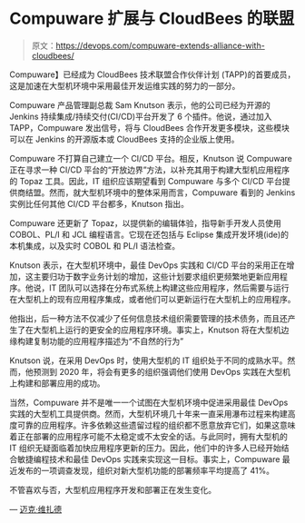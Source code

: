# Compuware 扩展与 CloudBees 的联盟

> 原文：<https://devops.com/compuware-extends-alliance-with-cloudbees/>

Compuware】已经成为 CloudBees 技术联盟合作伙伴计划 (TAPP)的首要成员，这是加速在大型机环境中采用最佳开发运维实践的努力的一部分。

Compuware 产品管理副总裁 Sam Knutson 表示，他的公司已经为开源的 Jenkins 持续集成/持续交付(CI/CD)平台开发了 6 个插件。他说，通过加入 TAPP，Compuware 发出信号，将与 CloudBees 合作开发更多模块，这些模块可以在 Jenkins 的开源版本或 CloudBees 支持的企业版上使用。

Compuware 不打算自己建立一个 CI/CD 平台。相反，Knutson 说 Compuware 正在寻求一种 CI/CD 平台的“开放边界”方法，以补充其用于构建大型机应用程序的 Topaz 工具。因此，IT 组织应该期望看到 Compuware 与多个 CI/CD 平台提供商结盟。然而，就大型机环境中的整体采用而言，Compuware 看到的 Jenkins 实例比任何其他 CI/CD 平台都多，Knutson 指出。

Compuware 还更新了 Topaz，以提供新的编辑体验，指导新手开发人员使用 COBOL、PL/I 和 JCL 编程语言。它现在还包括与 Eclipse 集成开发环境(ide)的本机集成，以及实时 COBOL 和 PL/I 语法检查。

Knutson 表示，在大型机环境中，最佳 DevOps 实践和 CI/CD 平台的采用正在增加，这主要归功于数字业务计划的增加，这些计划要求组织更频繁地更新应用程序。他说，IT 团队可以选择在分布式系统上构建这些应用程序，然后需要与运行在大型机上的现有应用程序集成，或者他们可以更新运行在大型机上的应用程序。

他指出，后一种方法不仅减少了任何信息技术组织需要管理的技术债务，而且还产生了在大型机上运行的更安全的应用程序环境。事实上，Knutson 将在大型机边缘构建复制功能的应用程序描述为“不自然的行为”

Knutson 说，在采用 DevOps 时，使用大型机的 IT 组织处于不同的成熟水平。然而，他预测到 2020 年，将会有更多的组织强调他们使用 DevOps 实践在大型机上构建和部署应用的成功。

当然，Compuware 并不是唯一一个试图在大型机环境中促进采用最佳 DevOps 实践的大型机工具提供商。然而，大型机环境几十年来一直采用瀑布过程来构建高度可靠的应用程序。许多依赖这些遗留过程的组织都不愿意放弃它们，如果这意味着正在部署的应用程序可能不太稳定或不太安全的话。与此同时，拥有大型机的 IT 组织无疑面临着加快应用程序更新的压力。因此，他们中的许多人已经开始结合敏捷编程技术和最佳 DevOps 实践来实现这一目标。事实上，Compuware 最近发布的一项调查发现，组织对新大型机功能的部署频率平均提高了 41%。

不管喜欢与否，大型机应用程序开发和部署正在发生变化。

— [迈克·维扎德](https://devops.com/author/mike-vizard/)